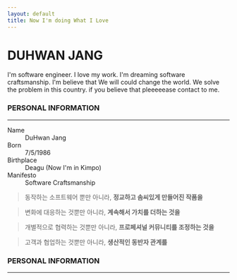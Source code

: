 ```yaml
---
layout: default
title: Now I'm doing What I Love
---
```

# DUHWAN JANG
I'm software engineer. I love my work.
I'm dreaming software craftsmanship.
I'm believe that We will could change the world.
We solve the problem in this country.
if you believe that pleeeeease contact to me.

### PERSONAL INFORMATION
* * *
<dl>
<dt>Name</dt>
<dd>DuHwan Jang</dd>
<dt>Born</dt>
<dd>7/5/1986</dd>
<dt>Birthplace</dt>
<dd>Deagu (Now I'm in Kimpo)</dd>
<dt>Manifesto</dt>
<dd>Software Craftsmanship</dd>
</dl>

>동작하는 소프트웨어 뿐만 아니라, **정교하고 솜씨있게 만들어진 작품을**

>변화에 대응하는 것뿐만 아니라, **계속해서 가치를 더하는 것을**

>개별적으로 협력하는 것뿐만 아니라, **프로페셔널 커뮤니티를 조정하는 것을**

>고객과 협업하는 것뿐만 아니라, **생산적인 동반자 관계를**


### PERSONAL INFORMATION
* * *